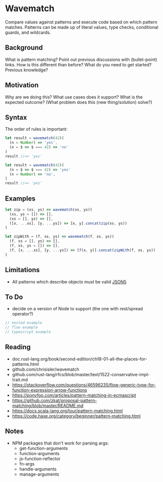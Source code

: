 # Wavematch

Compare values against patterns and execute code based on which pattern matches.
Patterns can be made up of literal values, type checks, conditional guards, and wildcards.

## Background
[background]: #background

What is pattern matching?
Point out previous discussions with (bullet-point) links.
How is this different than before?
What do you need to get started? Previous knowledge?

## Motivation
[motivation]: #motivation

Why are we doing this?
What use cases does it support?
What is the expected outcome?
(What problem does this (new thing/solution) solve?)

## Syntax

The order of rules is important:

```javascript
let result = wavematch(42)(
  (n = Number) => 'yes',
  (n = $ => $ === 42) => 'no'
)
result //=> 'yes'

let result = wavematch(42)(
  (n = $ => $ === 42) => 'yes'
  (n = Number) => 'no',
)
result //=> 'yes'
```

## Examples

```javascript
let zip = (xs, ys) => wavematch(xs, ys)(
  (xs, ys = []) => [],
  (xs = [], ys) => [],
  ([x, ...xs], [y, ...ys]) => [x, y].concat(zip(xs, ys))
)
```

```javascript
let zipWith = (f, xs, ys) => wavematch(f, xs, ys)(
  (f, xs = [], ys) => [],
  (f, xs, ys = []) => [],
  (f, [x, ...xs], [y, ...ys]) => [f(x, y)].concat(zipWith(f, xs, ys))
)
```

## Limitations
[limitations]: #limitations

- All patterns which describe objects must be valid [JSON5](json5.org)

## To Do

- decide on a version of Node to support (the one with rest/spread operator?)

```javascript
// nested example
// flow example
// typescript example
```

## Reading

- doc.rust-lang.org/book/second-edition/ch18-01-all-the-places-for-patterns.html
- github.com/chrisisler/wavematch
- github.com/rust-lang/rfcs/blob/master/text/1522-conservative-impl-trait.md
- https://stackoverflow.com/questions/46596235/flow-generic-type-for-function-expression-arrow-functions
- https://ponyfoo.com/articles/pattern-matching-in-ecmascript
- https://github.com/zkat/proposal-pattern-matching/blob/master/README.md
- https://docs.scala-lang.org/tour/pattern-matching.html
- https://code.haxe.org/category/beginner/pattern-matching.html

## Notes

- NPM packages that don't work for parsing args:
  - get-function-arguments
  - function-arguments
  - js-function-reflector
  - fn-args
  - handle-arguments
  - manage-arguments

